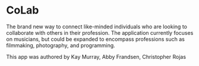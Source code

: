 # CoLab
The brand new way to connect like-minded individuals who are looking to collaborate with others in their profession. The application currently focuses on musicians, but could be expanded to encompass professions such as filmmaking, photography, and programming.

This app was authored by Kay Murray, Abby Frandsen, Christopher Rojas

